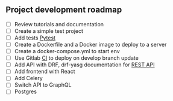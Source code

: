 ## Project development roadmap
   - [ ] Review tutorials and documentation
   - [ ] Create a simple test project
   - [ ] Add tests  [Pytest](https://docs.pytest.org/en/6.2.x/parametrize.html)
   - [ ] Create a Dockerfile and a Docker image to deploy to a server
   - [ ] Create a docker-compose.yml to start env
   - [ ] Use Gitlab [CI](https://docs.gitlab.com/ee/ci/) to deploy on develop branch update
   - [ ] Add API with DRF, drf-yasg  documentation for [REST API](https://drf-yasg.readthedocs.io/en/stable/readme.html)
   - [ ] Add frontend with React
   - [ ] Add Celery
   - [ ] Switch API to GraphQL
   - [ ] Postgres
